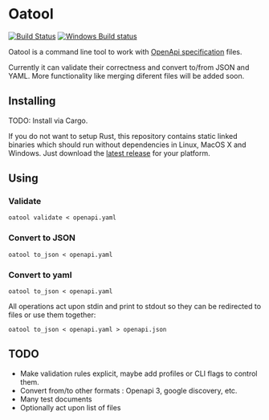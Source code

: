 # Oatool
[![Build Status](https://secure.travis-ci.org/JordiPolo/oatool.svg)](https://travis-ci.org/JordiPolo/oatool)
[![Windows Build status](https://ci.appveyor.com/api/projects/status/6uet336897fjowet/branch/master?svg=true)](https://ci.appveyor.com/project/JordiPolo/oatool/branch/master)


Oatool is a command line tool to work with [OpenApi specification](https://github.com/OAI/OpenAPI-Specification/) files.

Currently it can validate their correctness and convert to/from JSON and YAML.
More functionality like merging diferent files will be added soon.

## Installing

TODO: Install via Cargo.

If you do not want to setup Rust, this repository contains static linked binaries which should run without dependencies in Linux, MacOS X and Windows. Just download the [latest release](https://github.com/JordiPolo/oatool/releases) for your platform.

## Using

### Validate
```
oatool validate < openapi.yaml
```

### Convert to JSON
```
oatool to_json < openapi.yaml
```

### Convert to yaml
```
oatool to_json < openapi.yaml
```

All operations act upon stdin and print to stdout so they can be redirected to files or use them together:
```
oatool to_json < openapi.yaml > openapi.json
```


## TODO

* Make validation rules explicit, maybe add profiles or CLI flags to control them.
* Convert from/to other formats : Openapi 3, google discovery, etc.
* Many test documents
* Optionally act upon list of files